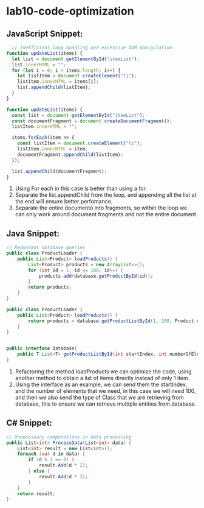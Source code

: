 # lab10-code-optimization

## **JavaScript Snippet:**

```Javascript
  // Inefficient loop handling and excessive DOM manipulation
function updateList(items) {
  let list = document.getElementById("itemList");
  list.innerHTML = "";
  for (let i = 0; i < items.length; i++) {
    let listItem = document.createElement("li");
    listItem.innerHTML = items[i];
    list.appendChild(listItem);
  }
}
```

```Javascript
function updateList(items) {
  const list = document.getElementById("itemList");
  const documentFragment = document.createDocumentFragment();
  listItem.innerHTML = "";

  items.forEach(item => {
    const listItem = document.createElement("li");
    listItem.innerHTML = item;
    documentFragment.appendChild(listItem);
  });

  list.appendChild(documentFragment);
}
```
1. Using For each in this case is better than using a for.
2. Separate the list.appendChild from the loop, and appending all the list at the end will ensure better perfomance.
3. Separate the entire documento into fragments, so within the loop we can only work around document fragments and not the entire document.


## **Java Snippet:**

```Java
// Redundant database queries
public class ProductLoader {
    public List<Product> loadProducts() {
        List<Product> products = new ArrayList<>();
        for (int id = 1; id <= 100; id++) {
            products.add(database.getProductById(id));
        }
        return products;
    }
}
```

```Java
public class ProductLoader {
    public List<Product> loadProducts() {
        return products = database.getProductListById(1, 100, Product.class)
    }
}


public interface Database{
    public T List<T> getProductListById(int startIndex, int numberOfElements, Class<T> entityClass);
}
```

1. Refactoring the method loadProducts we can optimize the code, using another method to obtain a list of items directly instead of only 1 item.
2. Using the interface as an example, we can send them the startIndex, and the number of elements that we need, in this case we will need 100, and then we also send the type of Class that we are retrieving from database, this to ensure we can retrieve multiple entities from database.


## **C# Snippet:**
```C#
// Unnecessary computations in data processing
public List<int> ProcessData(List<int> data) {
    List<int> result = new List<int>();
    foreach (var d in data) {
        if (d % 2 == 0) {
            result.Add(d * 2);
        } else {
            result.Add(d * 3);
        }
    }
    return result;
}
```

